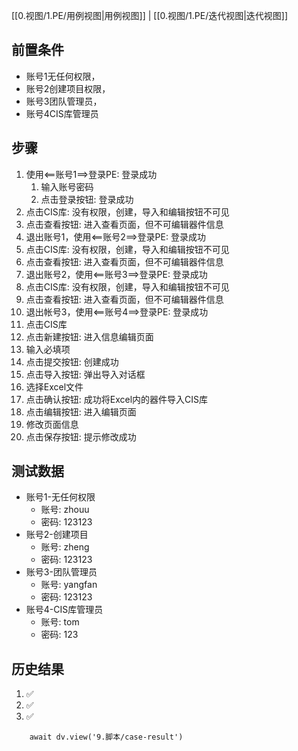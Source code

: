 [[0.视图/1.PE/用例视图|用例视图]] | [[0.视图/1.PE/迭代视图|迭代视图]]

## 前置条件

- 账号1无任何权限，
- 账号2创建项目权限，
- 账号3团队管理员，
- 账号4CIS库管理员

## 步骤

1. 使用<==账号1==>登录PE: 登录成功
	1. 输入账号密码
	2. 点击登录按钮: 登录成功
2. 点击CIS库: 没有权限，创建，导入和编辑按钮不可见
4. 点击查看按钮: 进入查看页面，但不可编辑器件信息
5. 退出账号1，使用<==账号2==>登录PE: 登录成功
6. 点击CIS库: 没有权限，创建，导入和编辑按钮不可见
8. 点击查看按钮: 进入查看页面，但不可编辑器件信息
9. 退出账号2，使用<==账号3==>登录PE: 登录成功
10. 点击CIS库: 没有权限，创建，导入和编辑按钮不可见
12. 点击查看按钮: 进入查看页面，但不可编辑器件信息
13. 退出帐号3，使用<==账号4==>登录PE: 登录成功
14. 点击CIS库
15. 点击新建按钮: 进入信息编辑页面
16. 输入必填项
17. 点击提交按钮: 创建成功
18. 点击导入按钮: 弹出导入对话框
19. 选择Excel文件
20. 点击确认按钮: 成功将Excel内的器件导入CIS库
21. 点击编辑按钮: 进入编辑页面
22. 修改页面信息
23. 点击保存按钮: 提示修改成功

## 测试数据

- 账号1-无任何权限
	- 账号: zhouu
	- 密码: 123123
- 账号2-创建项目
	- 账号: zheng
	- 密码: 123123
- 账号3-团队管理员
	- 账号: yangfan
	- 密码: 123123
- 账号4-CIS库管理员
	- 账号: tom
	- 密码: 123

## 历史结果
1. ✅
2. ✅
3. ✅
```dataviewjs
    await dv.view('9.脚本/case-result')
```
